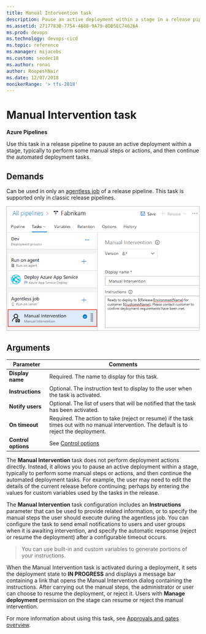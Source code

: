 ```yaml
---
title: Manual Intervention task 
description: Pause an active deployment within a stage in a release pipeline in Azure Pipelines and TFS
ms.assetid: 2717783B-7754-4888-9A79-8DB5EC74626A
ms.prod: devops
ms.technology: devops-cicd
ms.topic: reference
ms.manager: mijacobs
ms.custom: seodec18
ms.author: ronai
author: RoopeshNair
ms.date: 12/07/2018
monikerRange: '> tfs-2018'
---
```


# Manual Intervention task

**Azure Pipelines**

Use this task in a release pipeline to pause an active deployment within a stage,
typically to perform some manual steps or actions, and then continue the automated deployment tasks.

## Demands

Can be used in only an [agentless job](../../process/phases.md#server-jobs) of a release pipeline. This task is supported only in classic release pipelines.

![Configuring a Manual Intervention task](_img/maninter-use-variables.png)

## Arguments

| Parameter | Comments |
| --- | --- |
| **Display name** | Required. The name to display for this task. |
| **Instructions** | Optional. The instruction text to display to the user when the task is activated. |
| **Notify users** | Optional. The list of users that will be notified that the task has been activated. |
| **On timeout** | Required. The action to take (reject or resume) if the task times out with no manual intervention. The default is to reject the deployment. |
| **Control options** | See [Control options](../../process/tasks.md#controloptions) |

The **Manual Intervention** task does not perform deployment actions directly.
Instead, it allows you to pause an active deployment within a stage, typically to perform some
manual steps or actions, and then continue the automated deployment tasks. For example, the user may
need to edit the details of the current release before continuing; perhaps by entering the values for
custom variables used by the tasks in the release.

The **Manual Intervention** task configuration includes an **Instructions** parameter that
can be used to provide related information, or to specify the manual steps
the user should execute during the agentless job. You can configure the task to
send email notifications to users and user groups when it is awaiting intervention,
and specify the automatic response (reject or resume the deployment) after a configurable
timeout occurs.


> You can use built-in and custom variables to generate portions of your instructions.

When the Manual Intervention task is activated during a deployment, it sets
the deployment state to **IN PROGRESS** and displays
a message bar containing  a link that opens the Manual Intervention dialog containing the instructions.
After carrying out the manual steps, the administrator or user can choose to resume the deployment, or reject it.
Users with **Manage deployment** permission on the stage can resume or reject the manual intervention.

For more information about using this task, see [Approvals and gates overview](../../release/approvals/index.md).
